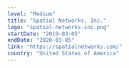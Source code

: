 ```yaml
---
level: "Medium"
title: "Spatial Networks, Inc."
logo: "spatial-networks-inc.png"
startDate: "2019-03-05"
endDate: "2020-03-05"
link: "https://spatialnetworks.com/"
country: "United States of America"
---
```

